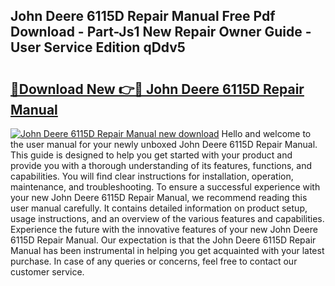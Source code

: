 ## John Deere 6115D Repair Manual Free Pdf Download - Part-Js1 New Repair Owner Guide - User Service Edition qDdv5

# <h2><a href="http://bc94978.oget.top/?id=John+Deere+6115D+Repair+Manual">🔗Download New 👉🔴 John Deere 6115D Repair Manual</a></h2>

[![John Deere 6115D Repair Manual new download](https://i.imgur.com/5g1atiW.png)](http://bc94978.oget.top/?id=John+Deere+6115D+Repair+Manual)
Hello and welcome to the user manual for your newly unboxed John Deere 6115D Repair Manual. This guide is designed to help you get started with your product and provide you with a thorough understanding of its features, functions, and capabilities. You will find clear instructions for installation, operation, maintenance, and troubleshooting. To ensure a successful experience with your new John Deere 6115D Repair Manual, we recommend reading this user manual carefully. It contains detailed information on product setup, usage instructions, and an overview of the various features and capabilities. Experience the future with the innovative features of your new John Deere 6115D Repair Manual. Our expectation is that the John Deere 6115D Repair Manual has been instrumental in helping you get acquainted with your latest purchase. In case of any queries or concerns, feel free to contact our customer service.
